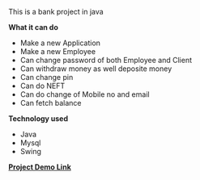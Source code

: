 This is a bank project in java

**What it can do**

- Make a new Application
- Make a new Employee
- Can change password of both Employee and Client
- Can withdraw money as well deposite money
- Can change pin
- Can do NEFT
- Can do change of Mobile no and email
- Can fetch balance

**Technology used**

- Java
- Mysql
- Swing

[**Project Demo Link**](https://youtu.be/dRyYuZlJ5ew)
